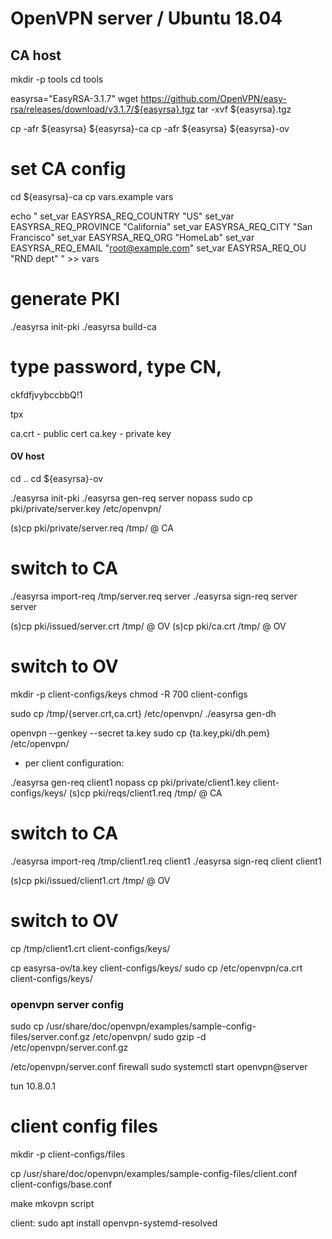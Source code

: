 # OpenVPN server / Ubuntu 18.04


## CA host

mkdir  -p  tools
cd  tools

easyrsa="EasyRSA-3.1.7"
wget  https://github.com/OpenVPN/easy-rsa/releases/download/v3.1.7/${easyrsa}.tgz
tar  -xvf  ${easyrsa}.tgz

cp  -afr  ${easyrsa}  ${easyrsa}-ca
cp  -afr  ${easyrsa}  ${easyrsa}-ov

# set CA config
cd  ${easyrsa}-ca
cp  vars.example  vars

echo "
set_var EASYRSA_REQ_COUNTRY   \"US\"
set_var EASYRSA_REQ_PROVINCE  \"California\"
set_var EASYRSA_REQ_CITY      \"San Francisco\"
set_var EASYRSA_REQ_ORG       \"HomeLab\"
set_var EASYRSA_REQ_EMAIL     \"root@example.com\"
set_var EASYRSA_REQ_OU        \"RND dept\"
" >> vars

# generate PKI
./easyrsa  init-pki
./easyrsa  build-ca

# type password, type CN,
ckfdfjvybccbbQ!1

tpx

ca.crt - public cert
ca.key - private key


#### OV host

cd ..
cd ${easyrsa}-ov

./easyrsa  init-pki
./easyrsa  gen-req  server  nopass
sudo  cp  pki/private/server.key  /etc/openvpn/

(s)cp  pki/private/server.req  /tmp/ @ CA


# switch to CA

./easyrsa  import-req  /tmp/server.req  server
./easyrsa  sign-req  server  server

(s)cp  pki/issued/server.crt  /tmp/ @ OV
(s)cp  pki/ca.crt  /tmp/ @ OV


# switch to OV

mkdir  -p  client-configs/keys
chmod  -R  700  client-configs

sudo  cp  /tmp/{server.crt,ca.crt}  /etc/openvpn/
./easyrsa  gen-dh

openvpn  --genkey  --secret  ta.key
sudo  cp  {ta.key,pki/dh.pem}  /etc/openvpn/

- per client configuration:

./easyrsa  gen-req  client1  nopass
cp  pki/private/client1.key  client-configs/keys/
(s)cp  pki/reqs/client1.req  /tmp/ @ CA


# switch to CA

./easyrsa  import-req  /tmp/client1.req  client1
./easyrsa  sign-req  client  client1

(s)cp  pki/issued/client1.crt  /tmp/ @ OV


# switch to OV

cp  /tmp/client1.crt  client-configs/keys/

cp  easyrsa-ov/ta.key  client-configs/keys/
sudo  cp  /etc/openvpn/ca.crt  client-configs/keys/

### openvpn server config

sudo  cp  /usr/share/doc/openvpn/examples/sample-config-files/server.conf.gz  /etc/openvpn/
sudo  gzip  -d  /etc/openvpn/server.conf.gz

/etc/openvpn/server.conf
firewall
sudo systemctl start openvpn@server

tun 10.8.0.1


# client config files

mkdir  -p  client-configs/files

cp  /usr/share/doc/openvpn/examples/sample-config-files/client.conf  client-configs/base.conf

make mkovpn script

client:
sudo apt install openvpn-systemd-resolved

